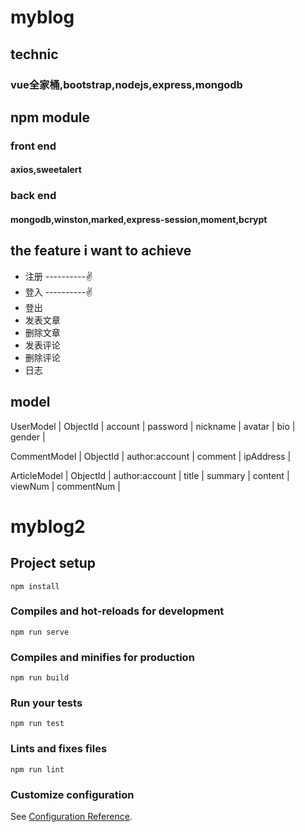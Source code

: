 # myblog


## technic
### vue全家桶,bootstrap,nodejs,express,mongodb

## npm module
### front end
#### axios,sweetalert

### back end
#### mongodb,winston,marked,express-session,moment,bcrypt


## the feature i want to achieve
- 注册 ----------✌
- 登入 ----------✌
- 登出
- 发表文章
- 删除文章
- 发表评论
- 删除评论
- 日志



## model
UserModel
| ObjectId | account | password | nickname | avatar | bio | gender |

CommentModel
| ObjectId | author:account | comment | ipAddress |

ArticleModel
| ObjectId | author:account | title | summary | content | viewNum | commentNum |





















# myblog2

## Project setup
```
npm install
```

### Compiles and hot-reloads for development
```
npm run serve
```

### Compiles and minifies for production
```
npm run build
```

### Run your tests
```
npm run test
```

### Lints and fixes files
```
npm run lint
```

### Customize configuration
See [Configuration Reference](https://cli.vuejs.org/config/).
